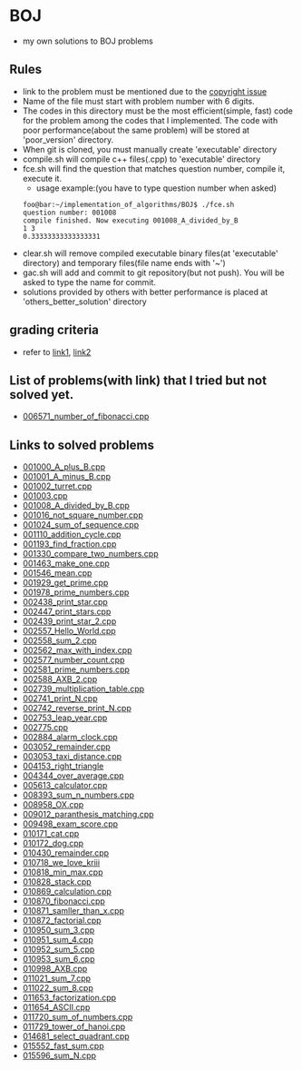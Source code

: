 # BOJ
- my own solutions to BOJ problems
## Rules
- link to the problem must be mentioned due to the [copyright issue](https://www.acmicpc.net/board/view/2185)
- Name of the file must start with problem number with 6 digits.
- The codes in this directory must be the most efficient(simple, fast) code for the problem among the codes that I implemented. The code with poor performance(about the same problem) will be stored at 'poor_version' directory.
- When git is cloned, you must manually create 'executable' directory
- compile.sh will compile c++ files(.cpp) to 'executable' directory
- fce.sh will find the question that matches question number, compile it, execute it.
  - usage example:(you have to type question number when asked)
  ```console
  foo@bar:~/implementation_of_algorithms/BOJ$ ./fce.sh
  question number: 001008
  compile finished. Now executing 001008_A_divided_by_B
  1 3
  0.33333333333333331
  ```
- clear.sh will remove compiled executable binary files(at 'executable' directory) and temporary files(file name ends with '~')
- gac.sh will add and commit to git repository(but not push). You will be asked to type the name for commit.
- solutions provided by others with better performance is placed at 'others_better_solution' directory

## grading criteria
- refer to [link1](https://www.acmicpc.net/help/faq), [link2](https://www.acmicpc.net/help/judge)

## List of problems(with link) that I tried but not solved yet.
- [006571_number_of_fibonacci.cpp](https://www.acmicpc.net/problem/6571)
## Links to solved problems
- [001000_A_plus_B.cpp](https://www.acmicpc.net/status?user_id=sml0399&problem_id=1000&from_mine=1)
- [001001_A_minus_B.cpp](https://www.acmicpc.net/problem/1001)
- [001002_turret.cpp](https://www.acmicpc.net/problem/1002)
- [001003.cpp](https://www.acmicpc.net/problem/1003)
- [001008_A_divided_by_B.cpp](https://www.acmicpc.net/problem/1008)
- [001016_not_square_number.cpp](https://www.acmicpc.net/problem/1016)
- [001024_sum_of_sequence.cpp](https://www.acmicpc.net/problem/1024)
- [001110_addition_cycle.cpp](https://www.acmicpc.net/problem/1110)
- [001193_find_fraction.cpp](https://www.acmicpc.net/problem/1193)
- [001330_compare_two_numbers.cpp](https://www.acmicpc.net/problem/1330)
- [001463_make_one.cpp](https://www.acmicpc.net/problem/1463)
- [001546_mean.cpp](https://www.acmicpc.net/problem/1546)
- [001929_get_prime.cpp](https://www.acmicpc.net/problem/1929)
- [001978_prime_numbers.cpp](https://www.acmicpc.net/problem/1978)
- [002438_print_star.cpp](https://www.acmicpc.net/problem/2438)
- [002447_print_stars.cpp](https://www.acmicpc.net/problem/2447)
- [002439_print_star_2.cpp](https://www.acmicpc.net/problem/2439)
- [002557_Hello_World.cpp](https://www.acmicpc.net/problem/2557)
- [002558_sum_2.cpp](https://www.acmicpc.net/problem/2558)
- [002562_max_with_index.cpp](https://www.acmicpc.net/problem/2562)
- [002577_number_count.cpp](https://www.acmicpc.net/problem/2577)
- [002581_prime_numbers.cpp](https://www.acmicpc.net/problem/2581)
- [002588_AXB_2.cpp](https://www.acmicpc.net/problem/2588)
- [002739_multiplication_table.cpp](https://www.acmicpc.net/problem/2739)
- [002741_print_N.cpp](https://www.acmicpc.net/problem/2741)
- [002742_reverse_print_N.cpp](https://www.acmicpc.net/problem/2742)
- [002753_leap_year.cpp](https://www.acmicpc.net/problem/2753)
- [002775.cpp](https://www.acmicpc.net/problem/2775)
- [002884_alarm_clock.cpp](https://www.acmicpc.net/problem/2884)
- [003052_remainder.cpp](https://www.acmicpc.net/problem/3052)
- [003053_taxi_distance.cpp](https://www.acmicpc.net/problem/3053)
- [004153_right_triangle](https://www.acmicpc.net/problem/4153)
- [004344_over_average.cpp](https://www.acmicpc.net/problem/4344)
- [005613_calculator.cpp](https://www.acmicpc.net/problem/5613)
- [008393_sum_n_numbers.cpp](https://www.acmicpc.net/problem/8393)
- [008958_OX.cpp](https://www.acmicpc.net/problem/8958)
- [009012_paranthesis_matching.cpp](https://www.acmicpc.net/problem/9012)
- [009498_exam_score.cpp](https://www.acmicpc.net/problem/9498)
- [010171_cat.cpp](https://www.acmicpc.net/problem/10171)
- [010172_dog.cpp](https://www.acmicpc.net/problem/10172)
- [010430_remainder.cpp](https://www.acmicpc.net/problem/10430)
- [010718_we_love_kriii](https://www.acmicpc.net/problem/10718)
- [010818_min_max.cpp](https://www.acmicpc.net/problem/10818)
- [010828_stack.cpp](https://www.acmicpc.net/problem/10828)
- [010869_calculation.cpp](https://www.acmicpc.net/problem/10869)
- [010870_fibonacci.cpp](https://www.acmicpc.net/problem/10870)
- [010871_samller_than_x.cpp](https://www.acmicpc.net/problem/10871)
- [010872_factorial.cpp](https://www.acmicpc.net/problem/10872)
- [010950_sum_3.cpp](https://www.acmicpc.net/problem/10950)
- [010951_sum_4.cpp](https://www.acmicpc.net/problem/10951)
- [010952_sum_5.cpp](https://www.acmicpc.net/problem/10952)
- [010953_sum_6.cpp](https://www.acmicpc.net/problem/10953)
- [010998_AXB.cpp](https://www.acmicpc.net/problem/10998)
- [011021_sum_7.cpp](https://www.acmicpc.net/problem/11021)
- [011022_sum_8.cpp](https://www.acmicpc.net/problem/11022)
- [011653_factorization.cpp](https://www.acmicpc.net/problem/11653)
- [011654_ASCII.cpp](https://www.acmicpc.net/problem/11654)
- [011720_sum_of_numbers.cpp](https://www.acmicpc.net/problem/11720)
- [011729_tower_of_hanoi.cpp](https://www.acmicpc.net/problem/11729)
- [014681_select_quadrant.cpp](https://www.acmicpc.net/problem/14681)
- [015552_fast_sum.cpp](https://www.acmicpc.net/problem/15552)
- [015596_sum_N.cpp](https://www.acmicpc.net/problem/15596)





